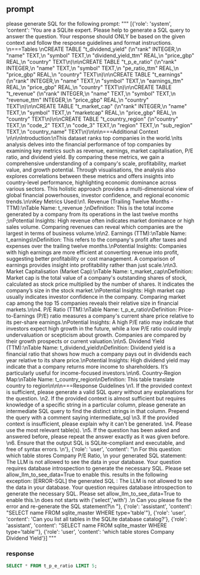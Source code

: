 ## prompt

please generate SQL for the following prompt: 
""" 
[{'role': 'system', 'content': 'You are a SQLite expert. Please help to generate a SQL query to answer the question. Your response should ONLY be based on the given context and follow the response guidelines and format instructions. \n===Tables \nCREATE TABLE "t_dividend_yield" (\n"rank" INTEGER,\n  "name" TEXT,\n  "symbol" TEXT,\n  "dividend_yield_ttm" REAL,\n  "price_gbp" REAL,\n  "country" TEXT\n)\n\nCREATE TABLE "t_p_e_ratio" (\n"rank" INTEGER,\n  "name" TEXT,\n  "symbol" TEXT,\n  "pe_ratio_ttm" REAL,\n  "price_gbp" REAL,\n  "country" TEXT\n)\n\nCREATE TABLE "t_earnings" (\n"rank" INTEGER,\n  "name" TEXT,\n  "symbol" TEXT,\n  "earnings_ttm" REAL,\n  "price_gbp" REAL,\n  "country" TEXT\n)\n\nCREATE TABLE "t_revenue" (\n"rank" INTEGER,\n  "name" TEXT,\n  "symbol" TEXT,\n  "revenue_ttm" INTEGER,\n  "price_gbp" REAL,\n  "country" TEXT\n)\n\nCREATE TABLE "t_market_cap" (\n"rank" INTEGER,\n  "name" TEXT,\n  "symbol" TEXT,\n  "marketcap" REAL,\n  "price_gbp" REAL,\n  "country" TEXT\n)\n\nCREATE TABLE "t_country_region" (\n"country" TEXT,\n  "code_2" TEXT,\n  "code_3" TEXT,\n  "region" TEXT,\n  "sub_region" TEXT,\n  "country_name" TEXT\n)\n\n\n===Additional Context \n\n\nIntroduction:\nThis dataset ranks top companies in the world.\nIts analysis delves into the financial performance of top companies by examining key metrics such as revenue, earnings, market capitalisation, P/E ratio, and dividend yield. By comparing these metrics, we gain a comprehensive understanding of a company\'s scale, profitability, market value, and growth potential. Through visualisations, the analysis also explores correlations between these metrics and offers insights into country-level performance, highlighting economic dominance across various sectors. This holistic approach provides a multi-dimensional view of global financial powerhouses, investor confidence, and regional economic trends.\n\nKey Metrics Used:\n1. Revenue (Trailing Twelve Months - TTM):\nTable Name: t_revenue ;\nDefinition: This is the total income generated by a company from its operations in the last twelve months ;\nPotential Insights: High revenue often indicates market dominance or high sales volume. Comparing revenues can reveal which companies are the largest in terms of business volume.\n\n2. Earnings (TTM):\nTable Name: t_earnings\nDefinition: This refers to the company\'s profit after taxes and expenses over the trailing twelve months.\nPotential Insights: Companies with high earnings are more efficient at converting revenue into profit, suggesting better profitability or cost management. A comparison of earnings provides insight into profitability rather than just scale.\n\n3. Market Capitalisation (Market Cap):\nTable Name: t_market_cap\nDefinition: Market cap is the total value of a company\'s outstanding shares of stock, calculated as stock price multiplied by the number of shares. It indicates the company’s size in the stock market.\nPotential Insights: High market cap usually indicates investor confidence in the company. Comparing market cap among the top 15 companies reveals their relative size in financial markets.\n\n4. P/E Ratio (TTM):\nTable Name: t_p_e_ratio\nDefinition: Price-to-Earnings (P/E) ratio measures a company\'s current share price relative to its per-share earnings.\nPotential Insights: A high P/E ratio may indicate that investors expect high growth in the future, while a low P/E ratio could imply undervaluation or scepticism about growth. Companies are compared by their growth prospects or current valuation.\n\n5. Dividend Yield (TTM):\nTable Name: t_dividend_yield\nDefinition: Dividend yield is a financial ratio that shows how much a company pays out in dividends each year relative to its share price.\nPotential Insights: High dividend yield may indicate that a company returns more income to shareholders. It’s particularly useful for income-focused investors.\n\n6. Country-Region Map:\nTable Name: t_country_region\nDefinition: This table translate country to region\n\n\n===Response Guidelines \n1. If the provided context is sufficient, please generate a valid SQL query without any explanations for the question. \n2. If the provided context is almost sufficient but requires knowledge of a specific string in a particular column, please generate an intermediate SQL query to find the distinct strings in that column. Prepend the query with a comment saying intermediate_sql \n3. If the provided context is insufficient, please explain why it can\'t be generated. \n4. Please use the most relevant table(s). \n5. If the question has been asked and answered before, please repeat the answer exactly as it was given before. \n6. Ensure that the output SQL is SQLite-compliant and executable, and free of syntax errors. \n'}, {'role': 'user', 'content': "\n                For this question: which table stores Company P/E Ratio, \n                your generated SQL statement: The LLM is not allowed to see the data in your database. Your question requires database introspection to generate the necessary SQL. Please set allow_llm_to_see_data=True to enable this. results in the following exception: [ERROR-SQL] the generated SQL : The LLM is not allowed to see the data in your database. Your question requires database introspection to generate the necessary SQL. Please set allow_llm_to_see_data=True to enable this.\n does not starts with ('select','with') .\n                Can you please fix the error and re-generate the SQL statement?\n            "}, {'role': 'assistant', 'content': "SELECT name FROM sqlite_master WHERE type='table'"}, {'role': 'user', 'content': 'Can you list all tables in the SQLite database catalog?'}, {'role': 'assistant', 'content': "SELECT name FROM sqlite_master WHERE type='table'"}, {'role': 'user', 'content': 'which table stores Company Dividend Yield'}]
"""
### response
```sql
SELECT * FROM t_p_e_ratio LIMIT 5;
```